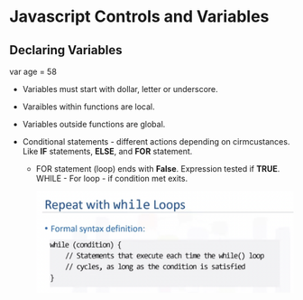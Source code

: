 # Javascript Controls and Variables

## Declaring Variables

var age = 58

* Variables must start with dollar, letter or underscore.

* Varaibles within functions are local.

* Variables outside functions are global.

* Conditional statements - different actions depending on cirmcustances. Like **IF** statements, **ELSE**, and **FOR** statement.

  * FOR statement (loop) ends with **False**. Expression tested if **TRUE**. WHILE  - For loop - if condition met exits.

    ![for-while-loop](/assets/for-while-loop..png)

